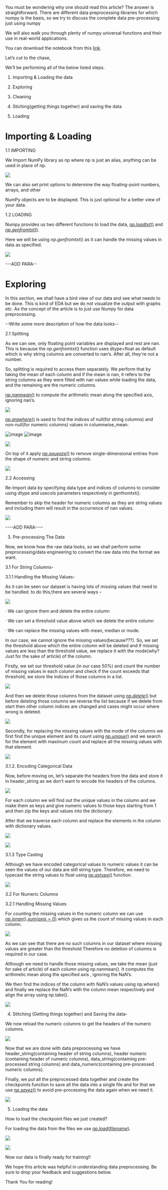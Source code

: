 
You must be wondering why one should read this article? The answer is straightforward. There are different data preprocessing libraries for which numpy is the basis, so we try to discuss the complete data pre-processing just using numpy

  

We will also walk you through plenty of numpy universal functions and their use in real-world applications.

  

You can download the notebook from this [link](https://drive.google.com/file/d/1knzRc5XdWyAbOxdY0CmUAJiFz0_Yoc9Y/view?usp=sharing).


  

Let’s cut to the chase,

  

We’ll be performing all of the below listed steps.

  

1. Importing & Loading the data

2. Exploring 

3. Cleaning 

4. Stiching(getting things together) and saving the data

5. Loading 

  

# Importing & Loading

  

1.1 IMPORTING

  

We Import NumPy library as np where np is just an alias, anything can be used in place of np. 

  

![](https://lh5.googleusercontent.com/qR1AtKWT-TZjS-Gtw4n4bGSzz7a5IgfzyvmfYH6B2phFqSq8ZDMHtSbvp1tagPZIpt8S0APNKA_FbwWQjpp4Kl8Ca2Jo56-sMFxrRVtRo5R2OOjeZuY9T3UvJ5oQsKXAJ7wzq4yl)

  

We can also set print options to determine the way floating-point numbers, arrays, and other

  

NumPy objects are to be displayed. This is just optional for a better view of your data.

  

1.2 LOADING

  

Numpy provides us two different functions to load the data, [$np.loadtxt()$](https://numpy.org/doc/stable/reference/generated/numpy.loadtxt.html) and [$np.genfromtxt()$](https://numpy.org/doc/1.20/reference/generated/numpy.genfromtxt.html).

  

Here we will be using $np.genfromtxt()$ as it can handle the missing values in data as specified.

  

![](https://lh6.googleusercontent.com/koNShW7JbDSigHbHXj-lgfn7pT8r8eoXEEc4T7FiUFUtGFQcWBvcuhszd1cmQ0t2QN-ZzO4NRfuYLT5wLQcNd4kYWEvP1Kd5TAWbQ_4RV3JHT0cpCKwCzwn4xLRUvKmleeDOgPT9)

  ---ADD PARA--

  

# Exploring

  

In this section, we shall have a bird view of our data and see what needs to be done. This is kind of EDA but we do not visualize the output with graphs etc. As the concept of the article is to just use Numpy for data preprocessing.

  

--Write some more description of how the data looks--

  

2.1 Splitting

  
As we can see, only floating point variables are displayed and rest are nan. This is because the $np.genfromtxt()$ function uses dtype=float as default which is why string columns are converted to nan’s. After all, they're not a number.

So, splitting is required to access them separately. We perform that by taking the mean of each column and if the mean is nan, it refers to the string columns as they were filled with nan values while loading the data, and the remaining are the numeric columns.

 

[$np.nanmean()$](https://numpy.org/doc/stable/reference/generated/numpy.nanmean.html) to compute the arithmetic mean along the specified axis, ignoring nan’s.

  

![](https://lh4.googleusercontent.com/GsnT5w0ToDWQo3f2O9-2AdpJNXQMIBIkBlsjxgUZEnBWKwyTYyLFS0QBqZh5pbt-YPkbmw7WZUUQrhkx5I38Qbb4E0PefNlJs6H2gPeuugm6SPcdu1l3USH2HWecRxAPb0utHppo)

  

[$np.argwhere()$](https://numpy.org/doc/stable/reference/generated/numpy.argwhere.html) is used to find the indices of null(for string columns) and non-null(for numeric columns) values in columnwise_mean.

![image](https://user-images.githubusercontent.com/53438169/126494868-0b6f90cf-14f1-4dd9-8b24-b778dee3f2cf.png)
![image](https://user-images.githubusercontent.com/53438169/126494999-61e8596b-934f-47c2-91d9-7d832648bf2c.png)


![](https://lh5.googleusercontent.com/L_aqZsy4NzCKfa1zmSlHBOZMUVGxned3L150mN7rReb1NGlW63-2JTBzpbm1Srvy18GGd7sbaBxrSv7R_TvhanptjaLazIFAV7spgOa8lxyLrnszP_0lAKkg_l_KFH45E8C03spu)

  

On top of it apply [$np.squeeze()$](https://numpy.org/doc/stable/reference/generated/numpy.squeeze.html) to remove single-dimensional entries from the shape of numeric and string columns.

  

![](https://lh5.googleusercontent.com/BIQEuNOwac8KZwgiMUJjT9SeHS7xDZsMlUa2QoKRWZZW_z_SR3j6-GRohzp9Fb5o5x56YRZIMEvhdbX90Cn1rQ2GZ0uz-ZmmDWLsI77Ft-PKXWYYqS9gXn3kuItxyhb9FGqpZEA_)

  

2.2 Accessing

  

Re-Import data by specifying data type and indices of columns to consider using dtype and usecols parameters respectively in genfromtxt().

  

Remember to skip the header for numeric columns as they are string values and including them will result in the occurrence of nan values.

  

![](https://lh3.googleusercontent.com/d11zJsmb5WCoXJLhp4l0qn37YqNdmMWKt-UjHh7TP-4KAoq-JBMWzTL-ka5blOjKd7NPKjavUXXPfUf1prLPT_SnRpB7LfJ4uMSI-6KHLAe3lND88-tOUlXI8H3nktpgm_9yQknX)

  
----ADD PARA----
  

3. Pre-processing The Data

  

Now, we know how the raw data looks, so we shall perform some preprocessing/data engineering to convert the raw data into the format we want.

  

3.1 For String Columns-

  

3.1.1 Handling the Missing Values-

  

As it can be seen our dataset is having lots of missing values that need to be handled. to do this,there are several ways –

  

![](https://lh3.googleusercontent.com/Ry7GLyEabcQvrkwAIdJQF91VZU7iPJlDCteu85sWgcdn74wtpQrFwgkkH1m2NDY7avXGiKJzgK9Xvj-8LInObkN_jl0dibdXsFXdJsa2_NrkETW_AypIyiiMG7w8N93ryRX0keWM)

  

· We can ignore them and delete the entire column

  

· We can set a threshold value above which we delete the entire column

  

· We can replace the missing values with mean, median or mode.

  

In our case, we cannot ignore the missing values(because???). So, we set the threshold above which the entire column will be deleted and if missing values are less than the threshold value, we replace it with the mode(why? Just for the sake of article) of the column.

  

Firstly, we set our threshold value (in our case 50%) and count the number of missing values in each column and check if the count exceeds that threshold, we store the indices of those columns in a list.

  

![](https://lh6.googleusercontent.com/DMcNVNMP5L_nvlbeyInadWrImt5rndBFJa1NsJIVM4ZeqnSIq7XoJ0qPG2QafVCuWYmwgAOUDuhvhY_se8xjuYtuVib65PpdF1b4TdBKzU5ar1KOp7sVxSnYHTEW-EB-B9RnyjFW)

  

And then we delete those columns from the dataset using [$np.delete()$](https://numpy.org/doc/stable/reference/generated/numpy.delete.html) but before deleting those columns we reverse the list because if we delete from start then other column indices are changed and cases might occur where wrong is deleted.

  

![](https://lh6.googleusercontent.com/l6DtGlWm_pb7Yz8yPul8_fsZkQrTtYeRciExdvo2mldWx265qrKxdFR_3rNPQVahZtAiYAYl-DpOuQvtHJCz_lmopA6qyLcPKNtElYi-kq5ae3TK552cKmNvNBflKNmUHnsDp2-Q)

  

Secondly, for replacing the missing values with the mode of the columns we first find the unique element and its count using [$np.unique()$](https://numpy.org/doc/stable/reference/generated/numpy.unique.html) and we search for the element with maximum count and replace all the missing values with that element.

  

![](https://lh3.googleusercontent.com/64q3WPUox-dEcWXohsgeMFDGkT9wE3YjPO5jL7HzIwZ2P23Waujuupymhenc4m4Reg2prF9JGc2TYT0O87O4Ke17ZBdHF4Ty_fKYRirTWBoDDbpRpJV8bzbZYPIxtCkVJ0PgwtoR)

  

  

3.1.2. Encoding Categorical Data

  

Now, before moving on, let’s separate the headers from the data and store it in header_string as we don’t want to encode the headers of the columns.

  

![](https://lh3.googleusercontent.com/Wp7weWJRZpkn-3QbUH6nr03jowwORYfXjyCQ5WNs8UhDvplR4RlqCmFikdoJoykkTalUB3ShO4OZH2BnGl3-fpnDwhfpRWRNfpoYnGPxPAzW14oWQKBZJjB4gGJ-0tmtEt6s6wkd)

  

  

For each column we will find out the unique values in the column and we make them as keys and give numeric values to those keys starting from 1 and then zip the keys and values into the dictionary.

  

After that we traverse each column and replace the elements in the column with dictionary values.

  

![](https://lh5.googleusercontent.com/rsppnSb9qnLAqqHtVWG_a_J5gwhj5IGbgPVdJWraCtBq4Kwp-NtGYelUebDRIsToVfnuEg085r8GSrYrklExiCe1uX2mTcmcPTMI3Fh4G_EKBANnh7vOOKjDZJYZLgPw175sLliy)

  

![](https://lh5.googleusercontent.com/zwNg0IS75yS1CoAvxYfecGni9FKyZ_CvlF5dI6egLoJ3fc4aZu2oKs0F2V_7L-4qKHtehoFwBBojTu_cVuNsFFTP52uFfq9OADlvzraiKZgFU9PEQpNJXxJjf0deOsA-CdtIdjiA)

  

  

3.1.3 Type Casting

  

Although we have encoded categorical values to numeric values it can be seen the values of our data are still string type. Therefore, we need to typecast the string values to float using [$np.astype()$](https://numpy.org/doc/stable/reference/generated/numpy.ndarray.astype.html) function.

  

![](https://lh6.googleusercontent.com/GNowCVaPx9J4R74wELhSIOdgwDpRGz_FQZl3xIBPCzvEKbpRcaioc-5DsIdCy9_kLsTY-X91eq9yK6OqoY2W6P9cvEqCrLOgeyCBQ1P8hpNaa02WpDB6xWyjmyTAUilYxAuOGW9w)

  

3.2 For Numeric Columns

  

3.2.1 Handling Missing Values

  

For counting the missing values in the numeric column we can use [$np.isnan()$](https://numpy.org/doc/stable/reference/generated/numpy.isnan.html).[$sum(axis=0)$](https://numpy.org/doc/stable/reference/generated/numpy.sum.html) which gives us the count of missing values in each column.

  

![](https://lh4.googleusercontent.com/j_7BWWH_XiX0LW57Dq9t5qsp_k_RhvNVaJfVynuGuTg26hS62Suxnm8Jtr5kvsrTN-Ajog6mPV86YhzG-Ro6MJ6wdntIg7strBP9JLpwx5P7bYZa4TUuLQdj8CHTHD86MDUVnOGK)

  

As we can see that there are no such columns in our dataset where missing values are greater than the threshold Therefore no deletion of columns is required in our case.

  

Although we need to handle those missing values, we take the mean (just for sake of article) of each column using np.nanmean(). It computes the arithmetic mean along the specified axis , ignoring the NaN’s.

  

We then find the indices of the column with NaN’s values using np.where() and finally we replace the NaN’s with the column mean respectively and align the array using np.take().

  

![](https://lh4.googleusercontent.com/kNccI0WTexs9nMYP5Z_alD814caj-w0qzgOnxdbbISEiE0A1bvR1ZKz9stkHPiXGIH7O-OfFtUE25nSWkjZw6vVJ24ulEQwHx7PUhRGAZt5heTGT91ivIXIrNWfHThZunb9amDNX)

  

  

4. Stitching (Getting things together) and Saving the data-

  

We now reload the numeric columns to get the headers of the numeric columns.

  

![](https://lh6.googleusercontent.com/TAXXrHt2crxwwsmZ-LYiPmUZO13lCzeKGTzM0hs8vthPdFU_lx0rmlvalSzPfeiiVdzSYjjhFAzPxO-2Wa0WiDbfmFprvre80N958AcZhmzPYTPruH8MxSrH-FfZr79lk4bDUc1Z)

  

Now that we are done with data preprocessing we have header_string(containing header of string columns), header numeric (containing header of numeric columns), data_string(containing pre-processed string columns) and data_numeric(containing pre-processed numeric columns).

  

Finally, we put all the preprocessed data together and create the checkpoints function to save all the data into a single file and for that we use [$np.savez()$](https://numpy.org/doc/stable/reference/generated/numpy.savez.html) to avoid pre-processing the data again when we need it.

  

![](https://lh6.googleusercontent.com/OcmTgxOiZWaav_bg9tgoZe9aZVQjA6kEkhtAKHaKxXFZu1FZih8U5giC3kvgpNhlLuz4EoIi_1yk1CFuccUFW9-Whg-CTAP2zg0tM5EQEgm-JJ0Ftqzw-H89stoKE2dN3krTwhNj)

  

5. Loading the data

  

How to load the checkpoint files we just created?

  

For loading the data from the files we use [$np.load(filename)$](https://numpy.org/doc/stable/reference/generated/numpy.load.html).

  

![](https://lh6.googleusercontent.com/T2Bb4J-91_edfhTW_OgIMe1ioy6YjjOzqXPnwiy7Gtjq45k3FKBq3YfHhsYK_GHEjadOoB1WuUfLRCBqSDoa5wayIetlhqBsA14Zir9_HvAxem3uxp9y-6iRUW2WbKNGAYmwB5SO)

  

![](https://lh5.googleusercontent.com/riovPdirHv-l6RlMt1v0znVms1lPkTU82XbVnMYBXt6WLgZHFf7Qq4mgEgDo0_rOZUfqFVZwNZVsxnyUGPsYORwhNGIETLv-ybSVU1tmk6xn4vTKoTsJfCCAUbnWcohoVDDQVNXg)

  

  

Now our data is finally ready for training!!

We hope this article was helpful in understanding data preprocessing. Be sure to drop your feedback and suggestions below.

Thank You for reading!


